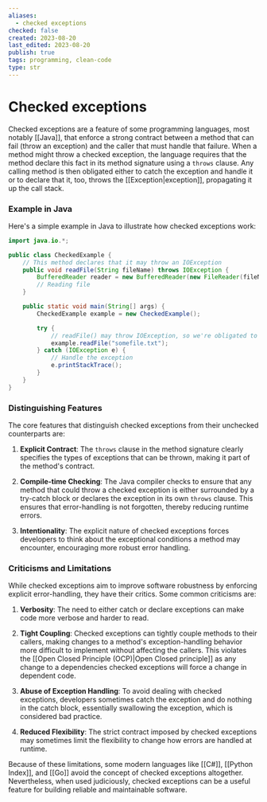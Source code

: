 ```yaml
---
aliases:
  - checked exceptions
checked: false
created: 2023-08-20
last_edited: 2023-08-20
publish: true
tags: programming, clean-code
type: str
---
```

# Checked exceptions

Checked exceptions are a feature of some programming languages, most notably [[Java]], that enforce a strong contract between a method that can fail (throw an exception) and the caller that must handle that failure. When a method might throw a checked exception, the language requires that the method declare this fact in its method signature using a `throws` clause. Any calling method is then obligated either to catch the exception and handle it or to declare that it, too, throws the [[Exception|exception]], propagating it up the call stack.

### Example in Java

Here's a simple example in Java to illustrate how checked exceptions work:

```java
import java.io.*;

public class CheckedExample {
    // This method declares that it may throw an IOException
    public void readFile(String fileName) throws IOException {
        BufferedReader reader = new BufferedReader(new FileReader(fileName));
        // Reading file
    }

    public static void main(String[] args) {
        CheckedExample example = new CheckedExample();

        try {
            // readFile() may throw IOException, so we're obligated to catch it
            example.readFile("somefile.txt");
        } catch (IOException e) {
            // Handle the exception
            e.printStackTrace();
        }
    }
}
```

### Distinguishing Features

The core features that distinguish checked exceptions from their unchecked counterparts are:

1. **Explicit Contract**: The `throws` clause in the method signature clearly specifies the types of exceptions that can be thrown, making it part of the method's contract.

2. **Compile-time Checking**: The Java compiler checks to ensure that any method that could throw a checked exception is either surrounded by a try-catch block or declares the exception in its own `throws` clause. This ensures that error-handling is not forgotten, thereby reducing runtime errors.

3. **Intentionality**: The explicit nature of checked exceptions forces developers to think about the exceptional conditions a method may encounter, encouraging more robust error handling.

### Criticisms and Limitations

While checked exceptions aim to improve software robustness by enforcing explicit error-handling, they have their critics. Some common criticisms are:

1. **Verbosity**: The need to either catch or declare exceptions can make code more verbose and harder to read.

2. **Tight Coupling**: Checked exceptions can tightly couple methods to their callers, making changes to a method's exception-handling behavior more difficult to implement without affecting the callers. This violates the [[Open Closed Principle (OCP)|Open Closed principle]] as any change to a dependencies checked exceptions will force a change in dependent code.

3. **Abuse of Exception Handling**: To avoid dealing with checked exceptions, developers sometimes catch the exception and do nothing in the catch block, essentially swallowing the exception, which is considered bad practice.

4. **Reduced Flexibility**: The strict contract imposed by checked exceptions may sometimes limit the flexibility to change how errors are handled at runtime.

Because of these limitations, some modern languages like [[C#]], [[Python Index]], and [[Go]] avoid the concept of checked exceptions altogether. Nevertheless, when used judiciously, checked exceptions can be a useful feature for building reliable and maintainable software.
